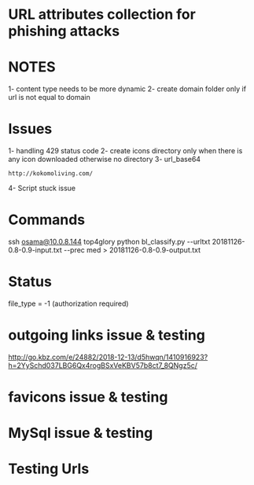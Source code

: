# URL attributes collection for phishing attacks


NOTES
==============================
1- content type needs to be more dynamic
2- create domain folder only if url is not equal to domain

Issues
==============================

1- handling 429 status code
2- create icons directory only when there is any icon downloaded otherwise no directory
3- url_base64 
   
    http://kokomoliving.com/
4- Script stuck issue
  


Commands
==============================
ssh osama@10.0.8.144
top4glory
python bl_classify.py --urltxt 20181126-0.8-0.9-input.txt --prec med > 20181126-0.8-0.9-output.txt


Status
==============================
file_type = -1 (authorization required)

outgoing links issue & testing
==============================
http://go.kbz.com/e/24882/2018-12-13/d5hwqn/1410916923?h=2YySchd037LBG6Qx4rogBSxVeKBV57b8ct7_8QNgz5c/


favicons issue & testing
==============================


MySql issue & testing
==============================


Testing Urls
==============================

